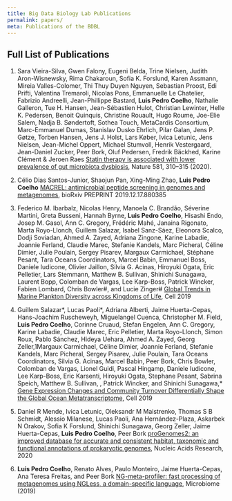 ```yaml
---
title: Big Data Biology Lab Publications
permalink: papers/
meta: Publications of the BDBL
---
```


## Full List of Publications

1. Sara Vieira-Silva, Gwen Falony, Eugeni Belda, Trine Nielsen, Judith Aron-Wisnewsky, Rima Chakaroun, Sofia K. Forslund, Karen Assmann, Mireia Valles-Colomer, Thi Thuy Duyen Nguyen, Sebastian Proost, Edi Prifti, Valentina Tremaroli, Nicolas Pons, Emmanuelle Le Chatelier, Fabrizio Andreelli, Jean-Phillippe Bastard, **Luis Pedro Coelho**, Nathalie Galleron, Tue H. Hansen, Jean-Sébastien Hulot, Christian Lewinter, Helle K. Pedersen, Benoit Quinquis, Christine Rouault, Hugo Roume, Joe-Elie Salem, Nadja B. Søndertoft, Sothea Touch, MetaCardis Consortium, Marc-Emmanuel Dumas, Stanislav Dusko Ehrlich, Pilar Galan, Jens P. Gøtze, Torben Hansen, Jens J. Holst, Lars Køber, Ivica Letunic, Jens Nielsen, Jean-Michel Oppert, Michael Stumvoll, Henrik Vestergaard, Jean-Daniel Zucker, Peer Bork, Oluf Pedersen, Fredrik Bäckhed, Karine Clément & Jeroen Raes [Statin therapy is associated with lower prevalence of gut microbiota dysbiosis](https://doi.org/10.1038/s41586-020-2269-x), Nature 581, 310–315 (2020). 

2. Célio Dias Santos-Junior, Shaojun Pan, Xing-Ming Zhao, **Luis Pedro Coelho** [MACREL: antimicrobial peptide screening in genomes and metagenomes](https://doi.org/10.1101/2019.12.17.880385), bioRxiv PREPRINT 2019.12.17.880385

3. Federico M. Ibarbalz, Nicolas Henry, Manoela C. Brandão, Séverine Martini, Greta Busseni, Hannah Byrne, **Luis Pedro Coelho**, Hisashi Endo, Josep M. Gasol, Ann C. Gregory, Frédéric Mahé, Janaina Rigonato, Marta Royo-Llonch, Guillem Salazar, Isabel Sanz-Sáez, Eleonora Scalco, Dodji Soviadan, Ahmed A. Zayed, Adriana Zingone, Karine Labadie, Joannie Ferland, Claudie Marec, Stefanie Kandels, Marc Picheral, Céline Dimier, Julie Poulain, Sergey Pisarev, Margaux Carmichael, Stéphane Pesant, Tara Oceans Coordinators, Marcel Babin, Emmanuel Boss, Daniele Iudicone, Olivier Jaillon, Silvia G. Acinas, Hiroyuki Ogata, Eric Pelletier, Lars Stemmann, Matthew B. Sullivan, Shinichi Sunagawa, Laurent Bopp, Colomban de Vargas, Lee Karp-Boss, Patrick Wincker, Fabien Lombard, Chris Bowler#, and Lucie Zinger# [Global Trends in Marine Plankton Diversity across Kingdoms of Life](https://www.cell.com/cell/fulltext/S0092-8674(19)31124-9), Cell 2019

4. Guillem Salazar*, Lucas Paoli*, Adriana Alberti, Jaime Huerta-Cepas, Hans-Joachim Ruscheweyh, Miguelangel Cuenca, Christopher M. Field, **Luis Pedro Coelho**, Corinne Cruaud, Stefan Engelen, Ann C. Gregory, Karine Labadie, Claudie Marec, Eric Pelletier, Marta Royo-Llonch, Simon Roux, Pablo Sánchez, Hideya Uehara, Ahmed A. Zayed, Georg Zeller,1Margaux Carmichael, Céline Dimier, Joannie Ferland, Stefanie Kandels, Marc Picheral, Sergey Pisarev, Julie Poulain, Tara Oceans Coordinators, Silvia G. Acinas, Marcel Babin, Peer Bork, Chris Bowler, Colomban de Vargas, Lionel Guidi, Pascal Hingamp, Daniele Iudicone, Lee Karp-Boss, Eric Karsenti, Hiroyuki Ogata, Stephane Pesant, Sabrina Speich, Matthew B. Sullivan, , Patrick Wincker, and Shinichi Sunagawa,* [Gene Expression Changes and Community Turnover Differentially Shape the Global Ocean Metatranscriptome](https://www.cell.com/cell/fulltext/S0092-8674(19)31164-X), Cell 2019

5. Daniel R Mende, Ivica Letunic, Oleksandr M Maistrenko, Thomas S B Schmidt, Alessio Milanese, Lucas Paoli, Ana Hernández-Plaza, Askarbek N Orakov, Sofia K Forslund, Shinichi Sunagawa, Georg Zeller, Jaime Huerta-Cepas, **Luis Pedro Coelho**, Peer Bork [proGenomes2: an improved database for accurate and consistent habitat, taxonomic and functional annotations of prokaryotic genomes](https://doi.org/10.1093/nar/gkz1002), Nucleic Acids Research, 2020

6. **Luis Pedro Coelho**, Renato Alves, Paulo Monteiro, Jaime Huerta-Cepas, Ana Teresa Freitas, and Peer Bork [NG-meta-profiler: fast processing of metagenomes using NGLess, a domain-specific language](https://doi.org/10.1186/s40168-019-0684-8), Microbiome (2019)
